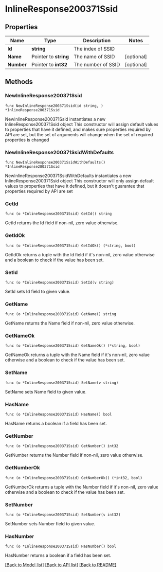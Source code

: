 # InlineResponse200371Ssid

## Properties

Name | Type | Description | Notes
------------ | ------------- | ------------- | -------------
**Id** | **string** | The index of SSID | 
**Name** | Pointer to **string** | The name of SSID | [optional] 
**Number** | Pointer to **int32** | The number of SSID | [optional] 

## Methods

### NewInlineResponse200371Ssid

`func NewInlineResponse200371Ssid(id string, ) *InlineResponse200371Ssid`

NewInlineResponse200371Ssid instantiates a new InlineResponse200371Ssid object
This constructor will assign default values to properties that have it defined,
and makes sure properties required by API are set, but the set of arguments
will change when the set of required properties is changed

### NewInlineResponse200371SsidWithDefaults

`func NewInlineResponse200371SsidWithDefaults() *InlineResponse200371Ssid`

NewInlineResponse200371SsidWithDefaults instantiates a new InlineResponse200371Ssid object
This constructor will only assign default values to properties that have it defined,
but it doesn't guarantee that properties required by API are set

### GetId

`func (o *InlineResponse200371Ssid) GetId() string`

GetId returns the Id field if non-nil, zero value otherwise.

### GetIdOk

`func (o *InlineResponse200371Ssid) GetIdOk() (*string, bool)`

GetIdOk returns a tuple with the Id field if it's non-nil, zero value otherwise
and a boolean to check if the value has been set.

### SetId

`func (o *InlineResponse200371Ssid) SetId(v string)`

SetId sets Id field to given value.


### GetName

`func (o *InlineResponse200371Ssid) GetName() string`

GetName returns the Name field if non-nil, zero value otherwise.

### GetNameOk

`func (o *InlineResponse200371Ssid) GetNameOk() (*string, bool)`

GetNameOk returns a tuple with the Name field if it's non-nil, zero value otherwise
and a boolean to check if the value has been set.

### SetName

`func (o *InlineResponse200371Ssid) SetName(v string)`

SetName sets Name field to given value.

### HasName

`func (o *InlineResponse200371Ssid) HasName() bool`

HasName returns a boolean if a field has been set.

### GetNumber

`func (o *InlineResponse200371Ssid) GetNumber() int32`

GetNumber returns the Number field if non-nil, zero value otherwise.

### GetNumberOk

`func (o *InlineResponse200371Ssid) GetNumberOk() (*int32, bool)`

GetNumberOk returns a tuple with the Number field if it's non-nil, zero value otherwise
and a boolean to check if the value has been set.

### SetNumber

`func (o *InlineResponse200371Ssid) SetNumber(v int32)`

SetNumber sets Number field to given value.

### HasNumber

`func (o *InlineResponse200371Ssid) HasNumber() bool`

HasNumber returns a boolean if a field has been set.


[[Back to Model list]](../README.md#documentation-for-models) [[Back to API list]](../README.md#documentation-for-api-endpoints) [[Back to README]](../README.md)



